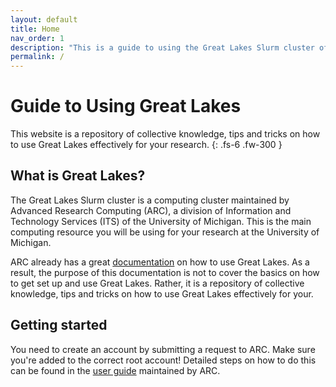 ```yaml
---
layout: default
title: Home
nav_order: 1
description: "This is a guide to using the Great Lakes Slurm cluster of the University of Michigan."
permalink: /
---
```

# Guide to Using Great Lakes
This website is a repository of collective knowledge, tips and tricks on how to use Great Lakes effectively for your research.
{: .fs-6 .fw-300 }

## What is Great Lakes?
The Great Lakes Slurm cluster is a computing cluster maintained by Advanced Research Computing (ARC), a division of Information and Technology Services (ITS) of the University of Michigan. This is the main computing resource you will be using for your research at the University of Michigan.

ARC already has a great [documentation](https://arc.umich.edu/greatlakes/) on how to use Great Lakes. As a result, the purpose of this documentation is not to cover the basics on how to get set up and use Great Lakes. Rather, it is a repository of collective knowledge, tips and tricks on how to use Great Lakes effectively for your.

## Getting started
You need to create an account by submitting a request to ARC. Make sure you're added to the correct root account! Detailed steps on how to do this can be found in the [user guide](https://arc.umich.edu/greatlakes/user-guide/) maintained by ARC.
